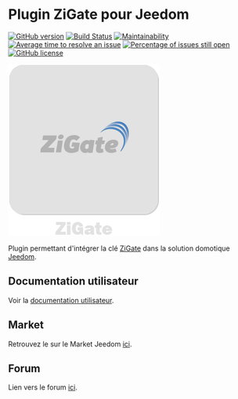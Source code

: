 # Plugin ZiGate pour Jeedom

[![GitHub version](https://badge.fury.io/gh/Jeedom-Zigate%2Fjeedom-plugin-zigate.svg)](https://github.com/Jeedom-Zigate/jeedom-plugin-zigate)
[![Build Status](https://travis-ci.org/Jeedom-Zigate/jeedom-plugin-zigate.svg?branch=master)](https://travis-ci.org/Jeedom-Zigate/jeedom-plugin-zigate)
[![Maintainability](https://api.codeclimate.com/v1/badges/4cf84a075d3eadda0a13/maintainability)](https://codeclimate.com/github/Jeedom-Zigate/jeedom-plugin-zigate/maintainability)
[![Average time to resolve an issue](http://isitmaintained.com/badge/resolution/Jeedom-Zigate/jeedom-plugin-zigate.svg)](http://isitmaintained.com/project/Jeedom-Zigate/jeedom-plugin-zigate "Average time to resolve an issue")
[![Percentage of issues still open](http://isitmaintained.com/badge/open/Jeedom-Zigate/jeedom-plugin-zigate.svg)](http://isitmaintained.com/project/Jeedom-Zigate/jeedom-plugin-zigate "Percentage of issues still open")
[![GitHub license](https://img.shields.io/github/license/Jeedom-Zigate/jeedom-plugin-zigate.svg)](https://github.com/Jeedom-Zigate/jeedom-plugin-zigate/blob/master/LICENSE)

![Logo](plugin_info/zigate_icon.png)

Plugin permettant d'intégrer la clé [ZiGate](https://zigate.fr/) dans la solution domotique [Jeedom](https://www.jeedom.com).

## Documentation utilisateur

Voir la [documentation utilisateur](https://jeedom-zigate.github.io/jeedom-plugin-zigate/).

## Market

Retrouvez le sur le Market Jeedom [ici](https://www.jeedom.com/market/index.php?v=d&p=market&type=plugin&&name=zigate).

## Forum

Lien vers le forum [ici](https://www.jeedom.com/forum/viewtopic.php?f=133&t=34490).